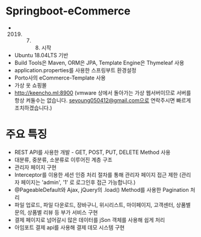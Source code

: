 # Springboot-eCommerce
  * 2019. 7. 8. 시작
  * Ubuntu 18.04LTS 기반
  * Build Tools은 Maven, ORM은 JPA, Template Engine은 Thymeleaf 사용
  * application.properties를 사용한 스프링부트 환경설정
  * Porto사의 eCommerce-Template 사용
  * 가상 옷 쇼핑몰
  * http://keencho.ml:8900 (vmware 상에서 돌아가는 가상 웹서버이므로 서버를 항상 켜둘수는 없습니다. seyoung050412@gmail.com으로 연락주시면 빠르게 조치하겠습니다.)

# 주요 특징
 * REST API를 사용한 개발 - GET, POST, PUT, DELETE Method 사용
 * 대분류, 중분류, 소분류로 이루어진 계층 구조
 * 관리자 페이지 구현
 * Interceptor를 이용한 세션 인증 처리 절차를 통해 관리자 페이지 접근 제한 (관리자 페이지는 'admin', '1' 로 로그인후 접근 가능합니다.)
 * @PageableDefault와 Ajax, jQuery의 .load() Method를 사용한 Pagination 처리
 * 파일 업로드, 파일 다운로드, 장바구니, 위시리스트, 마이페이지, 고객센터, 상품별 문의, 상품별 리뷰 등 부가 서비스 구현
 * 결제 페이지로 넘어갈시 많은 데이터를 jSon 객체를 사용해 쉽게 처리
 * 아임포트 결제 api를 사용해 결제 데모 시스템 구현
